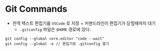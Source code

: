 # Git Commands

* 전역 텍스트 편집기를 `VSCode` 로 지정 + 커맨드라인이 편집기가 닫힐때까지 대기
  - `.gitconfig` 파일은 `$HOME` 경로에 있다.

```git
git config --global core.editor "code --wait"
git config --global -e // 편집기로 .gitconfig 열기
```